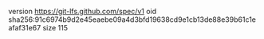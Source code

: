 version https://git-lfs.github.com/spec/v1
oid sha256:91c6974b9d2e45eaebe09a4d3bfd19638cd9e1cb13de88e39b61c1eafaf31e67
size 115
